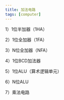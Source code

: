 ```yaml
---
title: 加法电路
tags: [computer]
---
```


1）1位半加器（1HA）

2）1位全加器（1FA）

3）N位全加器（NFA）

4）1位BCD加法器

5）1位ALU（算术逻辑单元）

6）N位ALU

7）乘法电路